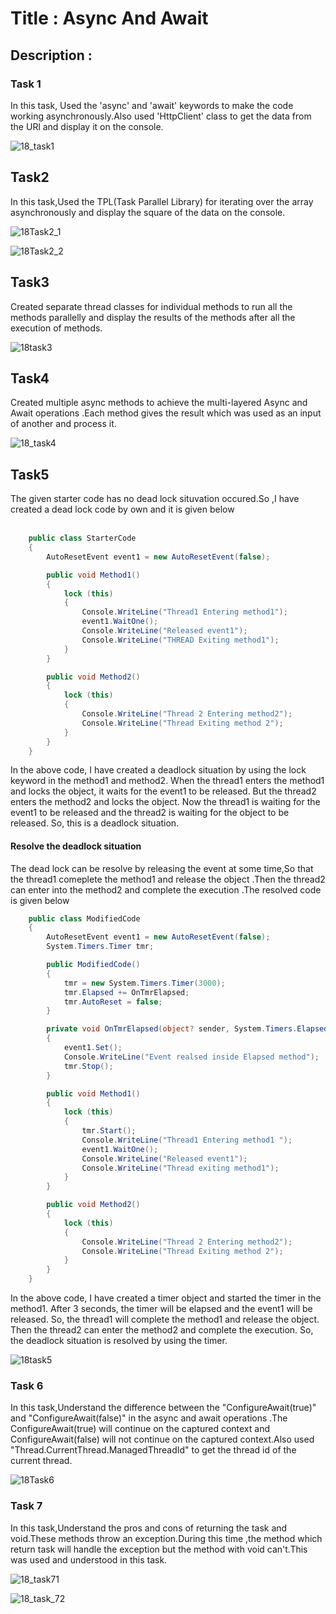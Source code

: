 # Title : Async And Await

## Description :
### Task 1
In this task, Used the 'async' and 'await' keywords to make the code working asynchronously.Also used 'HttpClient' class to get the data from the URl and display it on the console.

![18_task1](https://github.com/user-attachments/assets/652299d4-aee2-4292-a20c-9cca7bfb89d0)

## Task2
In this task,Used the TPL(Task Parallel Library) for iterating over the array asynchronously and display the square of the data on the console.

![18Task2_1](https://github.com/user-attachments/assets/2a74a2fa-6578-4481-94dd-d761ada75809)

![18Task2_2](https://github.com/user-attachments/assets/b282df79-c786-4f58-8b9e-78962facd547)


## Task3
Created separate thread classes for individual methods to run all the methods parallelly and display the results of the methods after all the execution of methods.

![18task3](https://github.com/user-attachments/assets/bb0f6301-ce6d-4060-aa74-5d8b987d2856)

## Task4
Created multiple async methods to achieve the multi-layered Async and Await operations .Each method gives the result which was used as an input of another and process it.

![18_task4](https://github.com/user-attachments/assets/2101da18-e427-4e3e-9d75-f33556cecd58)

## Task5
The given starter code has no dead lock situvation occured.So ,I have created a dead lock  code by own and it is given below<br><br>
```csharp
    public class StarterCode
    {
        AutoResetEvent event1 = new AutoResetEvent(false);

        public void Method1()
        {
            lock (this)
            {
                Console.WriteLine("Thread1 Entering method1");
                event1.WaitOne();
                Console.WriteLine("Released event1");
                Console.WriteLine("THREAD Exiting method1");
            }
        }

        public void Method2()
        {
            lock (this)
            {
                Console.WriteLine("Thread 2 Entering method2");
                Console.WriteLine("Thread Exiting method 2");
            }
        }
    }
```
In the above code, I have created a deadlock situation by using the lock keyword in the method1 and method2. When the thread1 enters the method1 and locks the object, it waits for the event1 to be released. But the thread2 enters the method2 and locks the object. Now the thread1 is waiting for the event1 to be released and the thread2 is waiting for the object to be released. So, this is a deadlock situation.

#### Resolve the deadlock situation
The dead lock can be resolve by releasing the event at some time,So that the thread1 comeplete the method1 and release the object .Then the thread2 can enter into the method2 and complete the execution .The resolved code is given below

```csharp
    public class ModifiedCode
    {
        AutoResetEvent event1 = new AutoResetEvent(false);
        System.Timers.Timer tmr;

        public ModifiedCode()
        {
            tmr = new System.Timers.Timer(3000);
            tmr.Elapsed += OnTmrElapsed;
            tmr.AutoReset = false;
        }

        private void OnTmrElapsed(object? sender, System.Timers.ElapsedEventArgs e)
        {
            event1.Set();
            Console.WriteLine("Event realsed inside Elapsed method");
            tmr.Stop();
        }

        public void Method1()
        {
            lock (this)
            {
                tmr.Start();
                Console.WriteLine("Thread1 Entering method1 ");
                event1.WaitOne();
                Console.WriteLine("Released event1");
                Console.WriteLine("Thread exiting method1");
            }
        }

        public void Method2()
        {
            lock (this)
            {
                Console.WriteLine("Thread 2 Entering method2");
                Console.WriteLine("Thread Exiting method 2");
            }
        }
    }

```
In the above code, I have created a timer object and started the timer in the method1. After 3 seconds, the timer will be elapsed and the event1 will be released. So, the thread1 will complete the method1 and release the object. Then the thread2 can enter the method2 and complete the execution. So, the deadlock situation is resolved by using the timer.

![18task5](https://github.com/user-attachments/assets/4f3e9272-e966-45a4-ae31-13a92fcd9fdd)

### Task 6
In this task,Understand the difference between the "ConfigureAwait(true)" and "ConfigureAwait(false)" in the async and await operations .The ConfigureAwait(true) will continue on the captured context and ConfigureAwait(false) will not continue on the captured context.Also used "Thread.CurrentThread.ManagedThreadId" to get the thread id of the current thread.

![18Task6](https://github.com/user-attachments/assets/e799d9f5-d08e-4c7b-8a1a-b36c92aaea53)


### Task 7
In this task,Understand the pros and cons of returning the task and void.These methods throw an exception.During this time ,the method which return task will handle the exception but the method with void can't.This was used and understood  in this task.

![18_task71](https://github.com/user-attachments/assets/11bbc68c-f60d-411c-9d39-6171911af654)

![18_task_72](https://github.com/user-attachments/assets/1ae98db4-1ab7-4a94-96ed-c46c07001770)


